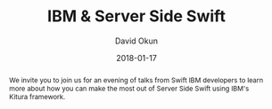 ---
title: "IBM & Server Side Swift"
date: 2018-01-17
abstract: We invite you to join us for an evening of talks from Swift IBM developers to learn more about how you can make the most out of Server Side Swift using IBM's Kitura framework.
author: David Okun
geo: London, UK
location: YOOX NET-A-PORTER GROUP
location_url: https://www.meetup.com/ynaptechevents/
---